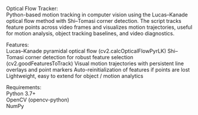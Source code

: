 Optical Flow Tracker:       
Python-based motion tracking in computer vision using the Lucas–Kanade optical flow method with Shi–Tomasi corner detection.
The script tracks feature points across video frames and visualizes motion trajectories, useful for motion analysis, object tracking baselines, and video diagnostics.

Features:      
Lucas–Kanade pyramidal optical flow (cv2.calcOpticalFlowPyrLK)
Shi–Tomasi corner detection for robust feature selection (cv2.goodFeaturesToTrack)
Visual motion trajectories with persistent line overlays and point markers
Auto-reinitialization of features if points are lost
Lightweight, easy to extend for object / motion analytics

Requirements:    
Python 3.7+  
OpenCV (opencv-python)  
NumPy  
